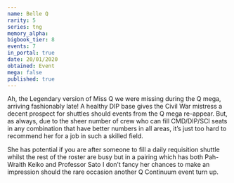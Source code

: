 ```yaml
---
name: Belle Q
rarity: 5
series: tng
memory_alpha:
bigbook_tier: 8
events: 7
in_portal: true
date: 20/01/2020
obtained: Event
mega: false
published: true
---
```


Ah, the Legendary version of Miss Q we were missing during the Q mega, arriving fashionably late! A healthy DIP base gives the Civil War mistress a decent prospect for shuttles should events from the Q mega re-appear. But, as always, due to the sheer number of crew who can fill CMD/DIP/SCI seats in any combination that have better numbers in all areas, it’s just too hard to recommend her for a job in such a skilled field.

She has potential if you are after someone to fill a daily requisition shuttle whilst the rest of the roster are busy but in a pairing which has both Pah-Wraith Keiko and Professor Sato I don’t fancy her chances to make an impression should the rare occasion another Q Continuum event turn up.
